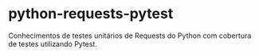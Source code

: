 # python-requests-pytest
Conhecimentos de testes unitários de Requests do Python com cobertura de testes utilizando Pytest. 
